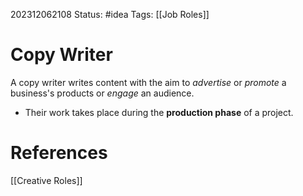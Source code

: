 202312062108
Status: #idea
Tags: [[Job Roles]]

# Copy Writer

A copy writer writes content with the aim to *advertise* or *promote* a business's products or *engage* an audience.

- Their work takes place during the **production phase** of a project.
# **References**

[[Creative Roles]]
